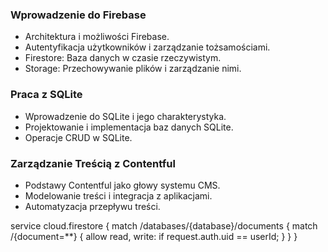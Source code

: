 ### Wprowadzenie do Firebase

- Architektura i możliwości Firebase.
- Autentyfikacja użytkowników i zarządzanie tożsamościami.
- Firestore: Baza danych w czasie rzeczywistym.
- Storage: Przechowywanie plików i zarządzanie nimi.

### Praca z SQLite

- Wprowadzenie do SQLite i jego charakterystyka.
- Projektowanie i implementacja baz danych SQLite.
- Operacje CRUD w SQLite.


### Zarządzanie Treścią z Contentful

- Podstawy Contentful jako głowy systemu CMS.
- Modelowanie treści i integracja z aplikacjami.
- Automatyzacja przepływu treści.



service cloud.firestore {
    match /databases/{database}/documents {
           match /{document=**} {
           allow read, write: if request.auth.uid == userId;
        }
    }
}